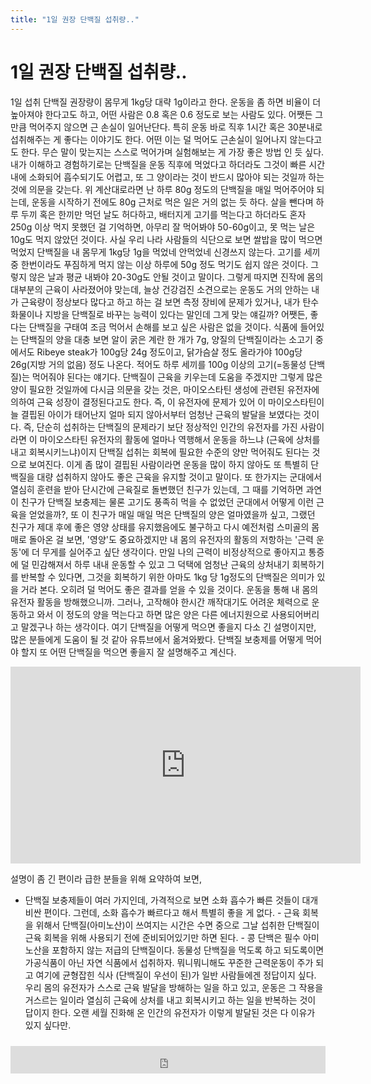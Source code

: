 ```yaml
---
title: "1일 권장 단백질 섭취량.."
---
```

# 1일 권장 단백질 섭취량..

1일 섭취 단백질 권장량이 몸무게 1kg당 대략 1g이라고 한다. 운동을 좀 하면 비율이 더 높아져야 한다고도 하고, 어떤 사람은 0.8 혹은 0.6 정도로 보는 사람도 있다. 어쨋든 그만큼 먹어주지 않으면 근 손실이 일어난단다. 특히 운동 바로 직후 1시간 혹은 30분내로 섭취해주는 게 좋다는 이야기도 한다. 어떤 이는 덜 먹어도 근손실이 일어나지 않는다고도 한다. 무슨 말이 맞는지는 스스로 먹어가며 실험해보는 게 가장 좋은 방법 인 듯 싶다.
내가 이해하고 경험하기로는 단백질을 운동 직후에 먹었다고 하더라도 그것이 빠른 시간내에 소화되어 흡수되기도 어렵고, 또 그 양이라는 것이 반드시 많아야 되는 것일까 하는 것에 의문을 갖는다. 
위 계산대로라면 난 하루 80g 정도의 단백질을 매일 먹어주어야 되는데, 운동을 시작하기 전에도 80g 근처로 먹은 일은 거의 없는 듯 하다. 살을 뺀다며 하루 두끼 혹은 한끼만 먹던 날도 허다하고, 배터지게 고기를 먹는다고 하더라도 혼자 250g 이상 먹지 못했던 걸 기억하면, 아무리 잘 먹어봐야 50-60g이고, 못 먹는 날은 10g도 먹지 않았던 것이다. 사실 우리 나라 사람들의 식단으로 보면 쌀밥을 많이 먹으면 먹었지 단백질을 내 몸무게 1kg당 1g을 먹었네 안먹었네 신경쓰지 않는다. 고기를 세끼 중 한번이라도 푸짐하게 먹지 않는 이상 하루에 50g 정도 먹기도 쉽지 않은 것이다. 
그렇지 않은 날과 평균 내봐야 20-30g도 안될 것이고 말이다. 그렇게 따지면 진작에 몸의 대부분의 근육이 사라졌어야 맞는데, 늘상 건강검진 소견으로는 운동도 거의 안하는 내가 근육량이 정상보다 많다고 하고 하는 걸 보면 측정 장비에 문제가 있거나, 내가 탄수화물이나 지방을 단백질로 바꾸는 능력이 있다는 말인데 그게 맞는 얘길까?
어쨋든, 좋다는 단백질을 구태여 조금 먹어서 손해를 보고 싶은 사람은 없을 것이다. 식품에 들어있는 단백질의 양을 대충 보면 알이 굵은 계란 한 개가 7g, 양질의 단백질이라는 소고기 중에서도 Ribeye steak가 100g당 24g 정도이고, 닭가슴살 정도 올라가야 100g당 26g(지방 거의 없음) 정도 나온다. 적어도 하루 세끼를 100g 이상의 고기(=동물성 단백질)는 먹어줘야 된다는 얘기다. 
단백질이 근육을 키우는데 도움을 주겠지만 그렇게 많은 양이 필요한 것일까에 다시금 의문을 갖는 것은, 마이오스타틴 생성에 관련된 유전자에 의하여 근육 성장이 결정된다고도 한다. 즉, 이 유전자에 문제가 있어 이 마이오스타틴이 늘 결핍된 아이가 태어난지 얼마 되지 않아서부터 엄청난 근육의 발달을 보였다는 것이다. 즉, 단순히 섭취하는 단백질의 문제라기 보단 정상적인 인간의 유전자를 가진 사람이라면 이 마이오스타틴 유전자의 활동에 얼마나 역행해서 운동을 하느냐 (근육에 상처를 내고 회복시키느냐)이지 단백질 섭취는 회복에 필요한 수준의 양만 먹어줘도 된다는 것으로 보여진다. 이게 좀 많이 결핍된 사람이라면 운동을 많이 하지 않아도 또 특별히 단백질을 대량 섭취하지 않아도 좋은 근육을 유지할 것이고 말이다. 
또 한가지는 군대에서 열심히 훈련을 받아 단시간에 근육질로 돌변했던 친구가 있는데, 그 때를 기억하면 과연 이 친구가 단백질 보충제는 물론 고기도 풍족히 먹을 수 없었던 군대에서 어떻게 이런 근육을 얻었을까?, 또 이 친구가 매일 매일 먹은 단백질의 양은 얼마였을까 싶고, 그랬던 친구가 제대 후에 좋은 영양 상태를 유지했음에도 불구하고 다시 예전처럼 스미골의 몸매로 돌아온 걸 보면, '영양'도 중요하겠지만 내 몸의 유전자의 활동의 저항하는 '근력 운동'에 더 무게를 실어주고 싶단 생각이다.
만일 나의 근력이 비정상적으로 좋아지고 통증에 덜 민감해져서 하루 내내 운동할 수 있고 그 덕택에 엄청난 근육의 상처내기 회복하기를 반복할 수 있다면, 그것을 회복하기 위한 아마도 1kg 당 1g정도의 단백질은 의미가 있을 거라 본다. 오히려 덜 먹어도 좋은 결과를 얻을 수 있을 것이다. 운동을 통해 내 몸의 유전자 활동을 방해했으니까. 그러나, 고작해야 한시간 깨작대기도 어려운 체력으로 운동하고 와서 이 정도의 양을 먹는다고 하면 많은 양은 다른 에너지원으로 사용되어버리고 말겠구나 하는 생각이다. 
여기 단백질을 어떻게 먹으면 좋을지 다소 긴 설명이지만, 많은 분들에게 도움이 될 것 같아 유튜브에서 옮겨와봤다. 단백질 보충제를 어떻게 먹어야 할지 또 어떤 단백질을 먹으면 좋을지 잘 설명해주고 계신다.

<iframe width="560" height="315" src="https://www.youtube.com/embed/CC7W55jIulU" frameborder="0" allowfullscreen=""></iframe>




설명이 좀 긴 편이라 급한 분들을 위해 요약하여 보면,
- 단백질 보충제들이 여러 가지인데, 가격적으로 보면 소화 흡수가 빠른 것들이 대개 비싼 편이다. 그런데, 소화 흡수가 빠르다고 해서 특별히 좋을 게 없다. - 근육 회복을 위해서 단백질(아미노산)이 쓰여지는 시간은 수면 중으로 그날 섭취한 단백질이 근육 회복을 위해 사용되기 전에 준비되어있기만 하면 된다. - 콩 단백은 필수 아미노산을 포함하지 않는 저급의 단백질이다. 동물성 단백질을 먹도록 하고 되도록이면 가공식품이 아닌 자연 식품에서 섭취하자.
뭐니뭐니해도 꾸준한 근력운동이 주가 되고 여기에 균형잡힌 식사 (단백질이 우선이 된)가 일반 사람들에겐 정답이지 싶다. 우리 몸의 유전자가 스스로 근육 발달을 방해하는 일을 하고 있고, 운동은 그 작용을 거스르는 일이라 열심히 근육에 상처를 내고 회복시키고 하는 일을 반복하는 것이 답이지 한다. 오랜 세월 진화해 온 인간의 유전자가 이렇게 발달된 것은 다 이유가 있지 싶다만.








<iframe class="daum_like_button" id="daum_like_button_1213" frameborder="0" scrolling="no" allowTransparency="true" src="http://tonebrew.tistory.com/like/?uid=49097_1213&sc=101%2CblogId_49097&url=http%3A%2F%2Ftonebrew.tistory.com%2F1213&published=1448921470" style="width:100%;height:44px;margin:10px auto"></iframe>


